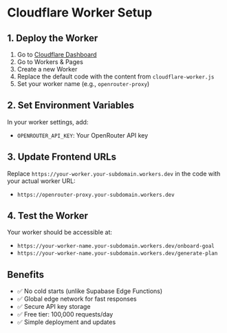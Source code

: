 # Cloudflare Worker Setup

## 1. Deploy the Worker

1. Go to [Cloudflare Dashboard](https://dash.cloudflare.com/)
2. Go to Workers & Pages
3. Create a new Worker
4. Replace the default code with the content from `cloudflare-worker.js`
5. Set your worker name (e.g., `openrouter-proxy`)

## 2. Set Environment Variables

In your worker settings, add:
- `OPENROUTER_API_KEY`: Your OpenRouter API key

## 3. Update Frontend URLs

Replace `https://your-worker.your-subdomain.workers.dev` in the code with your actual worker URL:
- `https://openrouter-proxy.your-subdomain.workers.dev`

## 4. Test the Worker

Your worker should be accessible at:
- `https://your-worker-name.your-subdomain.workers.dev/onboard-goal`
- `https://your-worker-name.your-subdomain.workers.dev/generate-plan`

## Benefits

- ✅ No cold starts (unlike Supabase Edge Functions)
- ✅ Global edge network for fast responses
- ✅ Secure API key storage
- ✅ Free tier: 100,000 requests/day
- ✅ Simple deployment and updates